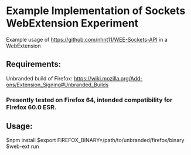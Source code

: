 # Example Implementation of Sockets WebExtension Experiment

Example usage of https://github.com/nhnt11/WEE-Sockets-API in a WebExtension

## Requirements:

Unbranded build of Firefox: https://wiki.mozilla.org/Add-ons/Extension_Signing#Unbranded_Builds
### Presently tested on Firefox 64, intended compatibility for Firefox 60.0 ESR.

## Usage:

$npm install
$export FIREFOX_BINARY=/path/to/unbranded/firefox/binary
$web-ext run
